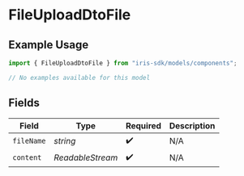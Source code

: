 # FileUploadDtoFile

## Example Usage

```typescript
import { FileUploadDtoFile } from "iris-sdk/models/components";

// No examples available for this model
```

## Fields

| Field                        | Type                         | Required                     | Description                  |
| ---------------------------- | ---------------------------- | ---------------------------- | ---------------------------- |
| `fileName`                   | *string*                     | :heavy_check_mark:           | N/A                          |
| `content`                    | *ReadableStream<Uint8Array>* | :heavy_check_mark:           | N/A                          |
